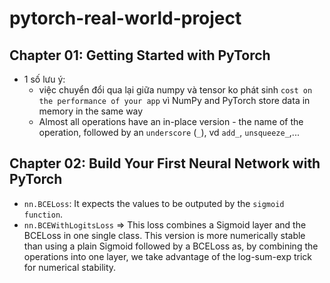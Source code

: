 # pytorch-real-world-project

## Chapter 01: Getting Started with PyTorch

- 1 số lưu ý:
    - việc chuyển đổi qua lại giữa numpy và tensor ko phát sinh `cost on the performance of your app` vì NumPy and PyTorch store data in memory in the same way
    - Almost all operations have an in-place version - the name of the operation, followed by an `underscore` (`_`), vd `add_`, `unsqueeze_`,...

## Chapter 02: Build Your First Neural Network with PyTorch

- `nn.BCELoss`:  It expects the values to be outputed by the `sigmoid function`.
- `nn.BCEWithLogitsLoss` => This loss combines a Sigmoid layer and the BCELoss in one single class. This version is more numerically stable than using a plain Sigmoid followed by a BCELoss as, by combining the operations into one layer, we take advantage of the log-sum-exp trick for numerical stability.
